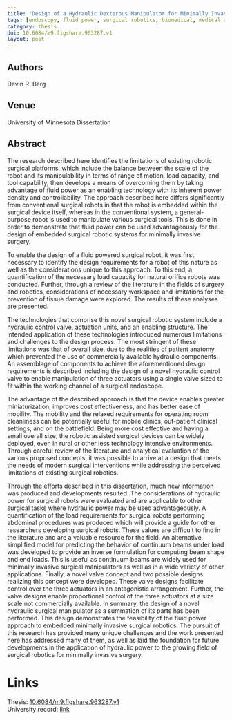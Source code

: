 ```yaml
---
title: "Design of a Hydraulic Dexterous Manipulator for Minimally Invasive Surgery"
tags: [endoscopy, fluid power, surgical robotics, biomedical, medical devices, minimally invasive surgery, natural orifice surgery, hydraulics, design]
category: thesis
doi: 10.6084/m9.figshare.963287.v1
layout: post
---
```


## Authors
Devin R. Berg

## Venue
University of Minnesota Dissertation

## Abstract

The research described here identifies the limitations of existing robotic surgical platforms, which include the balance between the scale of the robot and its manipulability in terms of range of motion, load capacity, and tool capability, then develops a means of overcoming them by taking advantage of fluid power as an enabling technology with its inherent power density and controllability. The approach described here differs significantly from conventional surgical robots in that the robot is embedded within the surgical device itself, whereas in the conventional system, a general-purpose robot is used to manipulate various surgical tools. This is done in order to demonstrate that fluid power can be used advantageously for the design of embedded surgical robotic systems for minimally invasive surgery.

To enable the design of a fluid powered surgical robot, it was first necessary to identify the design requirements for a robot of this nature as well as the considerations unique to this approach. To this end, a quantification of the necessary load capacity for natural orifice robots was conducted. Further, through a review of the literature in the fields of surgery and robotics, considerations of necessary workspace and limitations for the prevention of tissue damage were explored. The results of these analyses are presented.

The technologies that comprise this novel surgical robotic system include a hydraulic control valve, actuation units, and an enabling structure. The intended application of these technologies introduced numerous limitations and challenges to the design process. The most stringent of these limitations was that of overall size, due to the realities of patient anatomy, which prevented the use of commercially available hydraulic components. An assemblage of components to achieve the aforementioned design requirements is described including the design of a novel hydraulic control valve to enable manipulation of three actuators using a single valve sized to fit within the working channel of a surgical endoscope.

The advantage of the described approach is that the device enables greater miniaturization, improves cost effectiveness, and has better ease of mobility. The mobility and the relaxed requirements for operating room cleanliness can be potentially useful for mobile clinics, out-patient clinical settings, and on the battlefield. Being more cost effective and having a small overall size, the robotic assisted surgical devices can be widely deployed, even in rural or other less technology intensive environments. Through careful review of the literature and analytical evaluation of the various proposed concepts, it was possible to arrive at a design that meets the needs of modern surgical interventions while addressing the perceived limitations of existing surgical robotics.

Through the efforts described in this dissertation, much new information was produced and developments resulted. The considerations of hydraulic power for surgical robots were evaluated and are applicable to other surgical tasks where hydraulic power may be used advantageously. A quantification of the load requirements for surgical robots performing abdominal procedures was produced which will provide a guide for other researchers developing surgical robots. These values are difficult to find in the literature and are a valuable resource for the field. An alternative, simplified model for predicting the behavior of continuum beams under load was developed to provide an inverse formulation for computing beam shape and end loads. This is useful as continuum beams are widely used for minimally invasive surgical manipulators as well as in a wide variety of other applications. Finally, a novel valve concept and two possible designs realizing this concept were developed. These valve designs facilitate control over the three actuators in an antagonistic arrangement. Further, the valve designs enable proportional control of the three actuators at a size scale not commercially available. In summary, the design of a novel hydraulic surgical manipulator as a summation of its parts has been performed. This design demonstrates the feasibility of the fluid power approach to embedded minimally invasive surgical robotics. The pursuit of this research has provided many unique challenges and the work presented here has addressed many of them, as well as laid the foundation for future developments in the application of hydraulic power to the growing field of surgical robotics for minimally invasive surgery.

# Links
Thesis: [10.6084/m9.figshare.963287.v1](https://doi.org/10.6084/m9.figshare.963287.v1)  
University record: [link](https://hdl.handle.net/11299/159593)  